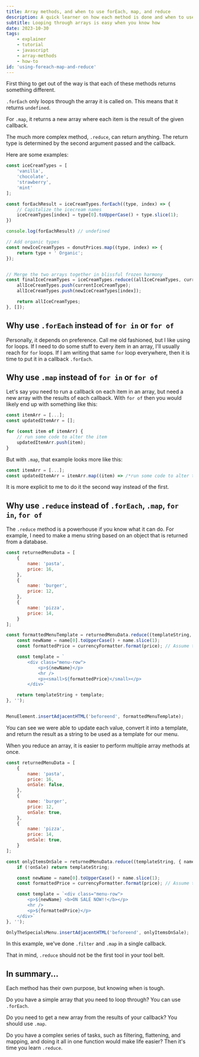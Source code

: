 ```yaml
---
title: Array methods, and when to use forEach, map, and reduce
description: A quick learner on how each method is done and when to use them
subtitle: Looping through arrays is easy when you know how
date: 2023-10-30
tags:
    - explainer
    - tutorial
    - javascript
    - array-methods
    - how-to
id: 'using-foreach-map-and-reduce'
---
```


First thing to get out of the way is that each of these methods returns something different. 

`.forEach` only loops through the array it is called on. This means that it returns `undefined`.

For `.map`, it returns a new array where each item is the result of the given callback.

The much more complex method, `.reduce`, can return anything. The return type is determined by the second argument passed and the callback.

Here are some examples:
```js
const iceCreamTypes = [
    'vanilla',
    'chocolate',
    'strawberry',
    'mint'
];

const forEachResult = iceCreamTypes.forEach((type, index) => {
    // Capitalize the icecream names
    iceCreamTypes[index] = type[0].toUpperCase() + type.slice(1);
})

console.log(forEachResult) // undefined

// Add organic types
const newIceCreamTypes = donutPrices.map((type, index) => {
    return type + ' Organic';
});


// Merge the two arrays together in blissful frozen harmony
const finalIceCreamTypes = iceCreamTypes.reduce((allIceCreamTypes, currentIceCreamType, index) => {
    allIceCreamTypes.push(currentIceCreamType);
    allIceCreamTypes.push(newIceCreamTypes[index]);

    return allIceCreamTypes;
}, []);
```

## Why use `.forEach` instead of `for in` or `for of`

Personally, it depends on preference. Call me old fashioned, but I like using for loops. If I need to do some stuff to every item in an array, I'll usually reach for `for` loops. If I am writing that same `for` loop everywhere, then it is time to put it in a callback `.forEach`.

## Why use `.map` instead of `for in` or `for of`

Let's say you need to run a callback on each item in an array, but need a new array with the results of each callback. With `for of` then you would likely end up with something like this:

```js
const itemArr = [...];
const updatedItemArr = [];

for (const item of itemArr) {
    // run some code to alter the item
    updatedItemArr.push(item);
}
```

But with `.map`, that example looks more like this:

```js
const itemArr = [...];
const updatedItemArr = itemArr.map((item) => /*run some code to alter the item */);
```

It is more explicit to me to do it the second way instead of the first.

## Why use `.reduce` instead of `.forEach`, `.map`, `for in`, `for of`

The `.reduce` method is a powerhouse if you know what it can do. For example, I need to make a menu string based on an object that is returned from a database.

```js
const returnedMenuData = [
    {
        name: 'pasta',
        price: 16,
    },
    {
        name: 'burger',
        price: 12,
    },
    {
        name: 'pizza',
        price: 14,
    }
];

const formattedMenuTemplate = returnedMenuData.reduce((templateString, { name, price }) => {
    const newName = name[0].toUpperCase() + name.slice(1);
    const formattedPrice = currencyFormatter.format(price); // Assume this is an Intl.NumberFormat object

    const template = `
        <div class="menu-row">
            <p>${newName}</p>
            <hr />
            <p><small>${formattedPrice}</small></p>
        </div>`

    return templateString + template;
}, '');


MenuElement.insertAdjacentHTML('beforeend', formattedMenuTemplate);
```

You can see we were able to update each value, convert it into a template, and return the result as a string to be used as a template for our menu.

When you reduce an array, it is easier to perform multiple array methods at once.

```js
const returnedMenuData = [
    {
        name: 'pasta',
        price: 16,
        onSale: false,
    },
    {
        name: 'burger',
        price: 12,
        onSale: true,
    },
    {
        name: 'pizza',
        price: 14,
        onSale: true,
    }
];

const onlyItemsOnSale = returnedMenuData.reduce((templateString, { name, price, onSale }) => {
    if (!onSale) return templateString;

    const newName = name[0].toUpperCase() + name.slice(1);
    const formattedPrice = currencyFormatter.format(price); // Assume this is an Intl.NumberFormat object

    const template = `<div class="menu-row">
        <p>${newName} <b>ON SALE NOW!!</b></p>
        <hr />
        <p>${formattedPrice}</p>
    </div>`
}, '');

OnlyTheSpecialsMenu.insertAdjacentHTML('beforeend', onlyItemsOnSale);
```

In this example, we've done `.filter` and `.map` in a single callback. 

That in mind, `.reduce` should not be the first tool in your tool belt.

## In summary...

Each method has their own purpose, but knowing when is tough. 

Do you have a simple array that you need to loop through? You can use `.forEach`.

Do you need to get a new array from the results of your callback? You should use `.map`.

Do you have a complex series of tasks, such as filtering, flattening, and mapping, and doing it all in one function would make life easier? Then it's time you learn `.reduce`.